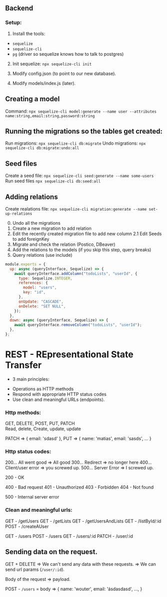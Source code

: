 ## Backend

### Setup:

1. Install the tools:

- `sequelize`
- `sequelize-cli`
- `pg` (driver so sequelize knows how to talk to postgres)

2. Init sequelize: `npx sequelize-cli init`

3. Modify config.json (to point to our new database).

4. Modify models/index.js (later).

## Creating a model

Command:
`npx sequelize-cli model:generate --name user --attributes name:string,email:string,password:string`

## Running the migrations so the tables get created:

Run migrations: `npx sequelize-cli db:migrate`
Undo migrations: `npx sequelize-cli db:migrate:undo:all`

## Seed files

Create a seed file: `npx sequelize-cli seed:generate --name some-users`
Run seed files `npx sequelize-cli db:seed:all`

## Adding relations

Create realations file: `npx sequelize-cli migration:generate --name set-up-relations`

0. Undo all the migrations
1. Create a new migration to add relation
2. Edit the recently created migration file to add new column
2.1 Edit Seeds to add foreignKey
3. Migrate and check the relation (Postico, DBeaver)
4. Add the relations to the models (if you skip this step, query breaks)
5. Query relations (use include)

```js
module.exports = {
  up: async (queryInterface, Sequelize) => {
    await queryInterface.addColumn("todoLists", "userId", {
      type: Sequelize.INTEGER,
      references: {
        model: "users",
        key: "id",
      },
      onUpdate: "CASCADE",
      onDelete: "SET NULL",
    });
  },
  down: async (queryInterface, Sequelize) => {
    await queryInterface.removeColumn("todoLists", "userId");
  },
};
```

# REST - REpresentational State Transfer

- 3 main principles:

* Operations as HTTP methods
* Respond with appropriate HTTP status codes
* Use clean and meaningful URLs (endpoints).

### Http methods:

GET, DELETE, POST, PUT, PATCH  
Read, delete, Create, update, update

PATCH => { email: 'sdasd' }, PUT => { name: 'matias', email: 'sasds', ... }

### Http status codes:

200... All went good => All good
300... Redirect => no longer here
400... Client/user error => you screwed up.
500... Server Error => I screwed up.

200 - OK

400 - Bad request
401 - Unauthorized
403 - Forbidden
404 - Not found

500 - Internal server error

### Clean and meaningful urls:

GET - /getUsers
GET - /getLists
GET - /getUsersAndLists
GET - /listById/:id
POST - /createAUser

GET - /users
POST - /users
GET - /users/:id
PATCH - /user/:id

## Sending data on the request.

GET + DELETE => We can't send any data with these requests.
=> We can send url params (`/user/:id`).

Body of the request => payload.

POST - `/users` = body => { name: 'wouter', email: 'ásdasdasd', ..., }

